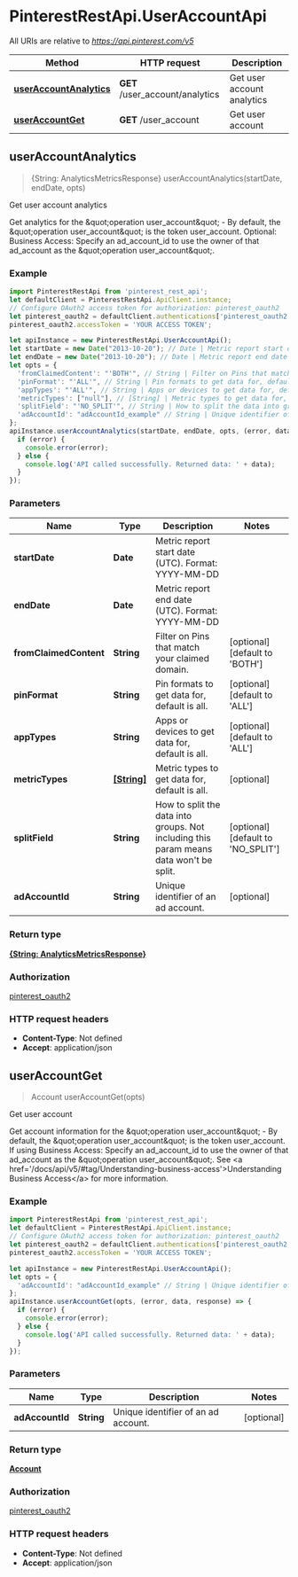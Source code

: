 # PinterestRestApi.UserAccountApi

All URIs are relative to *https://api.pinterest.com/v5*

Method | HTTP request | Description
------------- | ------------- | -------------
[**userAccountAnalytics**](UserAccountApi.md#userAccountAnalytics) | **GET** /user_account/analytics | Get user account analytics
[**userAccountGet**](UserAccountApi.md#userAccountGet) | **GET** /user_account | Get user account



## userAccountAnalytics

> {String: AnalyticsMetricsResponse} userAccountAnalytics(startDate, endDate, opts)

Get user account analytics

Get analytics for the \&quot;operation user_account\&quot; - By default, the \&quot;operation user_account\&quot; is the token user_account.  Optional: Business Access: Specify an ad_account_id to use the owner of that ad_account as the \&quot;operation user_account\&quot;.

### Example

```javascript
import PinterestRestApi from 'pinterest_rest_api';
let defaultClient = PinterestRestApi.ApiClient.instance;
// Configure OAuth2 access token for authorization: pinterest_oauth2
let pinterest_oauth2 = defaultClient.authentications['pinterest_oauth2'];
pinterest_oauth2.accessToken = 'YOUR ACCESS TOKEN';

let apiInstance = new PinterestRestApi.UserAccountApi();
let startDate = new Date("2013-10-20"); // Date | Metric report start date (UTC). Format: YYYY-MM-DD
let endDate = new Date("2013-10-20"); // Date | Metric report end date (UTC). Format: YYYY-MM-DD
let opts = {
  'fromClaimedContent': "'BOTH'", // String | Filter on Pins that match your claimed domain.
  'pinFormat': "'ALL'", // String | Pin formats to get data for, default is all.
  'appTypes': "'ALL'", // String | Apps or devices to get data for, default is all.
  'metricTypes': ["null"], // [String] | Metric types to get data for, default is all. 
  'splitField': "'NO_SPLIT'", // String | How to split the data into groups. Not including this param means data won't be split.
  'adAccountId': "adAccountId_example" // String | Unique identifier of an ad account.
};
apiInstance.userAccountAnalytics(startDate, endDate, opts, (error, data, response) => {
  if (error) {
    console.error(error);
  } else {
    console.log('API called successfully. Returned data: ' + data);
  }
});
```

### Parameters


Name | Type | Description  | Notes
------------- | ------------- | ------------- | -------------
 **startDate** | **Date**| Metric report start date (UTC). Format: YYYY-MM-DD | 
 **endDate** | **Date**| Metric report end date (UTC). Format: YYYY-MM-DD | 
 **fromClaimedContent** | **String**| Filter on Pins that match your claimed domain. | [optional] [default to &#39;BOTH&#39;]
 **pinFormat** | **String**| Pin formats to get data for, default is all. | [optional] [default to &#39;ALL&#39;]
 **appTypes** | **String**| Apps or devices to get data for, default is all. | [optional] [default to &#39;ALL&#39;]
 **metricTypes** | [**[String]**](String.md)| Metric types to get data for, default is all.  | [optional] 
 **splitField** | **String**| How to split the data into groups. Not including this param means data won&#39;t be split. | [optional] [default to &#39;NO_SPLIT&#39;]
 **adAccountId** | **String**| Unique identifier of an ad account. | [optional] 

### Return type

[**{String: AnalyticsMetricsResponse}**](AnalyticsMetricsResponse.md)

### Authorization

[pinterest_oauth2](../README.md#pinterest_oauth2)

### HTTP request headers

- **Content-Type**: Not defined
- **Accept**: application/json


## userAccountGet

> Account userAccountGet(opts)

Get user account

Get account information for the \&quot;operation user_account\&quot; - By default, the \&quot;operation user_account\&quot; is the token user_account.  If using Business Access: Specify an ad_account_id to use the owner of that ad_account as the \&quot;operation user_account\&quot;. See &lt;a href&#x3D;&#39;/docs/api/v5/#tag/Understanding-business-access&#39;&gt;Understanding Business Access&lt;/a&gt; for more information.

### Example

```javascript
import PinterestRestApi from 'pinterest_rest_api';
let defaultClient = PinterestRestApi.ApiClient.instance;
// Configure OAuth2 access token for authorization: pinterest_oauth2
let pinterest_oauth2 = defaultClient.authentications['pinterest_oauth2'];
pinterest_oauth2.accessToken = 'YOUR ACCESS TOKEN';

let apiInstance = new PinterestRestApi.UserAccountApi();
let opts = {
  'adAccountId': "adAccountId_example" // String | Unique identifier of an ad account.
};
apiInstance.userAccountGet(opts, (error, data, response) => {
  if (error) {
    console.error(error);
  } else {
    console.log('API called successfully. Returned data: ' + data);
  }
});
```

### Parameters


Name | Type | Description  | Notes
------------- | ------------- | ------------- | -------------
 **adAccountId** | **String**| Unique identifier of an ad account. | [optional] 

### Return type

[**Account**](Account.md)

### Authorization

[pinterest_oauth2](../README.md#pinterest_oauth2)

### HTTP request headers

- **Content-Type**: Not defined
- **Accept**: application/json

